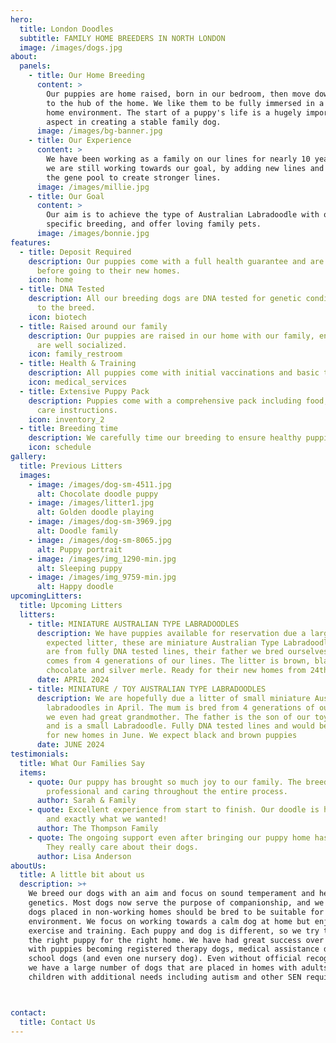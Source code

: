 ```yaml
---
hero:
  title: London Doodles
  subtitle: FAMILY HOME BREEDERS IN NORTH LONDON
  image: /images/dogs.jpg
about:
  panels:
    - title: Our Home Breeding
      content: >
        Our puppies are home raised, born in our bedroom, then move downstairs
        to the hub of the home. We like them to be fully immersed in a normal
        home environment. The start of a puppy's life is a hugely important
        aspect in creating a stable family dog.
      image: /images/bg-banner.jpg
    - title: Our Experience
      content: >
        We have been working as a family on our lines for nearly 10 years, but
        we are still working towards our goal, by adding new lines and opening
        the gene pool to create stronger lines.
      image: /images/millie.jpg
    - title: Our Goal
      content: >
        Our aim is to achieve the type of Australian Labradoodle with our own
        specific breeding, and offer loving family pets.
      image: /images/bonnie.jpg
features:
  - title: Deposit Required
    description: Our puppies come with a full health guarantee and are vet checked
      before going to their new homes.
    icon: home
  - title: DNA Tested
    description: All our breeding dogs are DNA tested for genetic conditions common
      to the breed.
    icon: biotech
  - title: Raised around our family
    description: Our puppies are raised in our home with our family, ensuring they
      are well socialized.
    icon: family_restroom
  - title: Health & Training
    description: All puppies come with initial vaccinations and basic training.
    icon: medical_services
  - title: Extensive Puppy Pack
    description: Puppies come with a comprehensive pack including food, toys, and
      care instructions.
    icon: inventory_2
  - title: Breeding time
    description: We carefully time our breeding to ensure healthy puppies and mothers.
    icon: schedule
gallery:
  title: Previous Litters
  images:
    - image: /images/dog-sm-4511.jpg
      alt: Chocolate doodle puppy
    - image: /images/litter1.jpg
      alt: Golden doodle playing
    - image: /images/dog-sm-3969.jpg
      alt: Doodle family
    - image: /images/dog-sm-8065.jpg
      alt: Puppy portrait
    - image: /images/img_1290-min.jpg
      alt: Sleeping puppy
    - image: /images/img_9759-min.jpg
      alt: Happy doodle
upcomingLitters:
  title: Upcoming Litters
  litters:
    - title: MINIATURE AUSTRALIAN TYPE LABRADOODLES
      description: We have puppies available for reservation due a larger than
        expected litter, these are miniature Australian Type Labradoodles. They
        are from fully DNA tested lines, their father we bred ourselves and
        comes from 4 generations of our lines. The litter is brown, black,
        chocolate and silver merle. Ready for their new homes from 24th April
      date: APRIL 2024
    - title: MINIATURE / TOY AUSTRALIAN TYPE LABRADOODLES
      description: We are hopefully due a litter of small miniature Australian type
        labradoodles in April. The mum is bred from 4 generations of our lines,
        we even had great grandmother. The father is the son of our toy poodle,
        and is a small Labradoodle. Fully DNA tested lines and would be ready
        for new homes in June. We expect black and brown puppies
      date: JUNE 2024
testimonials:
  title: What Our Families Say
  items:
    - quote: Our puppy has brought so much joy to our family. The breeder was
        professional and caring throughout the entire process.
      author: Sarah & Family
    - quote: Excellent experience from start to finish. Our doodle is healthy, happy,
        and exactly what we wanted!
      author: The Thompson Family
    - quote: The ongoing support even after bringing our puppy home has been amazing.
        They really care about their dogs.
      author: Lisa Anderson
aboutUs:
  title: A little bit about us
  description: >+
    We breed our dogs with an aim and focus on sound temperament and healthy
    genetics. Most dogs now serve the purpose of companionship, and we believe
    dogs placed in non-working homes should be bred to be suitable for a home
    environment. We focus on working towards a calm dog at home but enjoys
    exercise and training. Each puppy and dog is different, so we try to choose
    the right puppy for the right home. We have had great success over the years
    with puppies becoming registered therapy dogs, medical assistance dogs,
    school dogs (and even one nursery dog). Even without official recognition,
    we have a large number of dogs that are placed in homes with adults or
    children with additional needs including autism and other SEN requirements. 



contact:
  title: Contact Us
---
```

